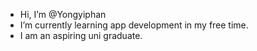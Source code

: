 - Hi, I’m @Yongyiphan
- I’m currently learning app development in my free time.
- I am an aspiring uni graduate. 



